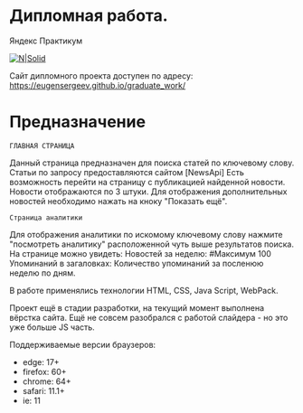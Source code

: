 # Дипломная работа.
Яндекс Практикум

[![N|Solid](https://i.ibb.co/b3PQkyj/graduate-work.jpg)](https://eugensergeev.github.io/graduate_work/)

Сайт дипломного проекта доступен по адресу: https://eugensergeev.github.io/graduate_work/
# Предназначение
    ГЛАВНАЯ СТРАНИЦА
Данный страница предназначен для  поиска статей по ключевому слову. Статьи по запросу предоставляются сайтом [NewsApi]
Есть возможность перейти на страницу  с публикацией найденной новости.
Новости отображаются по 3 штуки. Для отображения дополнительных новостей необходимо нажать на кноку "Показать ещё".

    Страница аналитики
Для отображения аналитики по искомому ключевому слову нажмите "посмотреть аналитику" расположенной чуть выше результатов поиска.
На странице можно увидеть:
Новостей за неделю: #Максимум 100
Упоминаний в загаловках:
Количество упоминаний за посленюю неделю по дням.





В работе применялись технологии HTML, CSS, Java Script, WebPack.

Проект ещё в стадии разработки, на текущий момент выполнена вёрстка сайта. Ещё не совсем разобрался с работой слайдера - но это уже больше JS часть.

Поддерживаемые версии браузеров:
  - edge: 17+
  - firefox: 60+
  - chrome: 64+
  - safari: 11.1+
  - ie: 11
